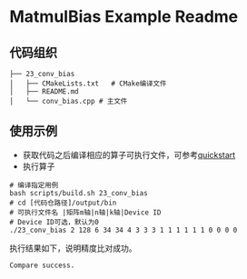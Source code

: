 # MatmulBias Example Readme
## 代码组织
```
├── 23_conv_bias
│   ├── CMakeLists.txt   # CMake编译文件
│   ├── README.md
│   └── conv_bias.cpp # 主文件
```
## 使用示例
- 获取代码之后编译相应的算子可执行文件，可参考[quickstart](../../docs/quickstart.md#算子编译)
- 执行算子
```
# 编译指定用例
bash scripts/build.sh 23_conv_bias
# cd [代码仓路径]/output/bin
# 可执行文件名 |矩阵m轴|n轴|k轴|Device ID
# Device ID可选，默认为0
./23_conv_bias 2 128 6 34 34 4 3 3 3 1 1 1 1 1 1 0 0 0 0
```
执行结果如下，说明精度比对成功。
```
Compare success.
```